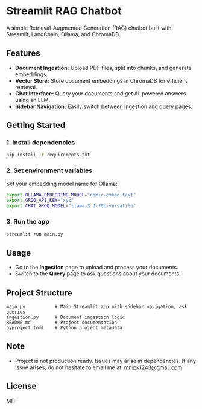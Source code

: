 # Streamlit RAG Chatbot

A simple Retrieval-Augmented Generation (RAG) chatbot built with Streamlit, LangChain, Ollama, and ChromaDB.

## Features
- **Document Ingestion:** Upload PDF files, split into chunks, and generate embeddings.
- **Vector Store:** Store document embeddings in ChromaDB for efficient retrieval.
- **Chat Interface:** Query your documents and get AI-powered answers using an LLM.
- **Sidebar Navigation:** Easily switch between ingestion and query pages.

## Getting Started

### 1. Install dependencies
```bash
pip install -r requirements.txt
```

### 2. Set environment variables
Set your embedding model name for Ollama:
```bash
export OLLAMA_EMBEDDING_MODEL="nomic-embed-text"
export GROQ_API_KEY="xyz"
export CHAT_GROQ_MODEL="llama-3.3-70b-versatile"
```

### 3. Run the app
```bash
streamlit run main.py
```

## Usage
- Go to the **Ingestion** page to upload and process your documents.
- Switch to the **Query** page to ask questions about your documents.

## Project Structure
```
main.py           # Main Streamlit app with sidebar navigation, ask queries
ingestion.py      # Document ingestion logic      
README.md         # Project documentation
pyproject.toml    # Python project metadata
```

## Note
- Project is not production ready. Issues may arise in dependencies. If any issue arises, do not hesitate to email me at: mnipk1243@gmail.com

## License
MIT
